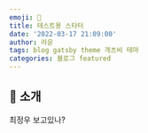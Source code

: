 ```yaml
---
emoji: 🧢
title: 테스트용 스타터
date: '2022-03-17 21:09:00'
author: 라운
tags: blog gatsby theme 개츠비 테마
categories: 블로그 featured
---
```


## 👋 소개

최정우 보고있나?

```toc

```
